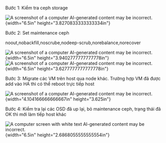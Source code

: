 Bước 1: Kiểm tra ceph storage

![A screenshot of a computer AI-generated content may be
incorrect.](media/image1.png){width="6.5in"
height="3.8270833333333334in"}

Bước 2: Set maintenance ceph

noout,nobackfill,noscrube,nodeep-scrub,norebalance,norecover

![A screenshot of a computer AI-generated content may be
incorrect.](media/image2.png){width="6.5in"
height="3.9402777777777778in"}![A screenshot of a computer AI-generated
content may be incorrect.](media/image3.png){width="6.5in"
height="3.6277777777777778in"}

Bước 3: Migrate các VM trên host qua node khác. Trường hợp VM đã được
add vào HA thì có thể reboot trực tiếp host

![A screenshot of a computer AI-generated content may be
incorrect.](media/image4.png){width="4.104166666666667in"
height="3.625in"}

Bước 4: Kiểm tra lại các OSD đã up lại, bỏ maintenance ceph, trạng thái
đã OK thì mới làm tiếp host khác

![A computer screen with white text AI-generated content may be
incorrect.](media/image5.png){width="6.5in"
height="2.6868055555555554in"}
